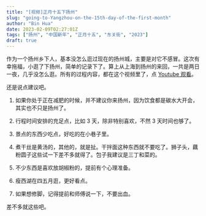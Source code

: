 ```yaml
---
title: "[视频]正月十五下扬州"
slug: "going-to-Yangzhou-on-the-15th-day-of-the-first-month"
author: "Bin Hua"
date: 2023-02-09T02:27:01Z
tags: ["扬州", "中国新年", "正月十五", "东关街", "2023"]
draft: true
---
```


作为一个扬州乡下人，基本没怎么逛过现在的扬州城，主要是对它不感冒。这次有幸拖福，小逛了下扬州，简单的记录下了。算上从上海到扬州的来回，一共是两日一夜，几乎没怎么逛。所有的过程内容，都在这个视频里了，点 [Youtube 观看](https://www.youtube.com/watch?v=nVN0pl-ejco)。

还是说点建议吧。

1. 如果你处于正在减肥的时候，并不建议你来扬州，因为饮食都是碳水大开会，其实也不只是扬州了。

2. 行程时间安排的充足点，比如 3 天，除非特别喜欢，不然 3 天时间也够了。

3. 景点的东西少吃点，好吃的在小巷子里。

4. 煮干丝是黄汤的，其他的，就是扯。干拌面这种东西就不要吃了。狮子头，藕粉圆子这些试一下差不多就得了。包子我建议是三丁和菜的。

5. 不少东西是喜欢放胡椒粉的，提前有个心理准备。

6. 瘦西湖在四五月逛，更好看点。

7. 如果想修脚，记得提前和师傅说一下，不要出血。

差不多就这些吧。